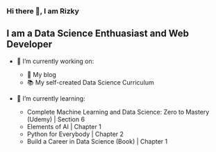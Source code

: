 ### Hi there 👋, I am Rizky

## I am a Data Science Enthuasiast and Web Developer

- 🔭 I’m currently working on:
  - 📝 My blog
  - 📚 My self-created Data Science Curriculum 

- 🌱 I’m currently learning:
  - Complete Machine Learning and Data Science: Zero to Mastery (Udemy) | Section 6
  - Elements of AI | Chapter 1
  - Python for Everybody | Chapter 2
  - Build a Career in Data Science (Book) | Chapter 1

<!--
**rizkyzhang/rizkyzhang** is a ✨ _special_ ✨ repository because its `README.md` (this file) appears on your GitHub profile.

Here are some ideas to get you started:

- 🔭 I’m currently working on ...
- 🌱 I’m currently learning ...
- 👯 I’m looking to collaborate on ...
- 🤔 I’m looking for help with ...
- 💬 Ask me about ...
- 📫 How to reach me: ...
- 😄 Pronouns: ...
- ⚡ Fun fact: ...
-->

